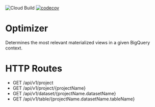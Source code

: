 ![Cloud Build](https://storage.googleapis.com/goptimal-badges/builds/optimizer/branches/master.svg)
[![codecov](https://codecov.io/gh/alwaysmartio/optimizer/branch/master/graph/badge.svg?token=QM96UTQZNZ)](https://codecov.io/gh/alwaysmartio/optimizer)

# Optimizer
Determines the most relevant materialized views in a given BigQuery context.

# HTTP Routes
- GET /api/v1/project
- GET /api/v1/project/{projectName}
- GET /api/v1/dataset/{projectName.datasetName}
- GET /api/v1/table/{projectName.datasetName.tableName}
